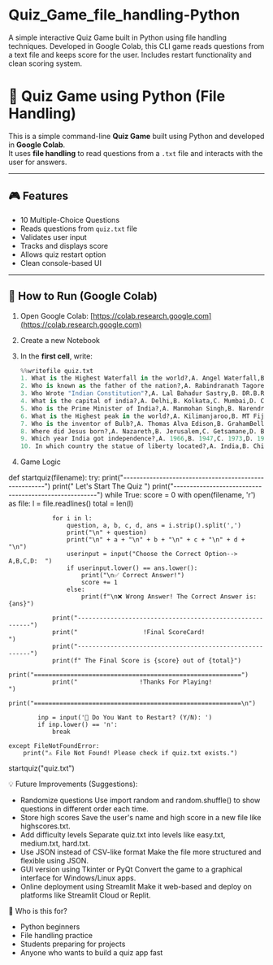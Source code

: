 # Quiz_Game_file_handling-Python
A simple interactive Quiz Game built in Python using file handling techniques. Developed in Google Colab, this CLI game reads questions from a text file and keeps score for the user. Includes restart functionality and clean scoring system.

# 🧠 Quiz Game using Python (File Handling)

This is a simple command-line **Quiz Game** built using Python and developed in **Google Colab**.  
It uses **file handling** to read questions from a `.txt` file and interacts with the user for answers.

---

## 🎮 Features

- 10 Multiple-Choice Questions
- Reads questions from `quiz.txt` file
- Validates user input
- Tracks and displays score
- Allows quiz restart option
- Clean console-based UI

---

## 🚀 How to Run (Google Colab)

1. Open Google Colab: [https://colab.research.google.com](https://colab.research.google.com)

2. Create a new Notebook

3. In the **first cell**, write:
   ```python
   %%writefile quiz.txt
   1. What is the Highest Waterfall in the world?,A. Angel Waterfall,B. Tarabu Falls,C. Jog Falls,D. Niagra Falls,A
   2. Who is known as the father of the nation?,A. Rabindranath Tagore,B. APJ Abdul Kalam,C. Mahatma Gandhi,D. Jawaharlal Nehru,C
   3. Who Wrote "Indian Constitution"?,A. Lal Bahadur Sastry,B. DR.B.R.Ambedkar,C. Sarvepalli RadhaKrishna,D. Bankim chandra Chattarge,B
   4. What is the capital of india?,A. Delhi,B. Kolkata,C. Mumbai,D. Chennai,A
   5. Who is the Prime Minister of India?,A. Manmohan Singh,B. Narendra Modi,C. Rahul Gandhi,D. Draupadi Murumur,B
   6. What is the Highest peak in the world?,A. Kilimanjaroo,B. MT Fiji,C. Mount Everest,D. MT Sinai,C
   7. Who is the inventor of Bulb?,A. Thomas Alva Edison,B. GrahamBell,C. Einsten,D. Darwin,A
   8. Where did Jesus born?,A. Nazareth,B. Jerusalem,C. Getsamane,D. Bethlehem,D
   9. Which year India got independence?,A. 1966,B. 1947,C. 1973,D. 1950,B 
   10. In which country the statue of liberty located?,A. India,B. China,C. USA,D. Japan,C

4. Game Logic

def startquiz(filename):
    try:
        print("------------------------------------------------------")
        print("               Let's Start The Quiz                   ")
        print("------------------------------------------------------")
        while True:
            score = 0
            with open(filename, 'r') as file:
                l = file.readlines()
                total = len(l)

                for i in l:
                    question, a, b, c, d, ans = i.strip().split(',')
                    print("\n" + question)
                    print("\n" + a + "\n" + b + "\n" + c + "\n" + d + "\n")
                    userinput = input("Choose the Correct Option--> A,B,C,D:  ")
                    if userinput.lower() == ans.lower():
                        print("\n✅ Correct Answer!")
                        score += 1
                    else:
                        print(f"\n❌ Wrong Answer! The Correct Answer is: {ans}")

                print("---------------------------------------------------------")
                print("                  !Final ScoreCard!                      ")
                print("---------------------------------------------------------")
                print(f" The Final Score is {score} out of {total}")
                print("=========================================================")
                print("                 !Thanks For Playing!                    ")
                print("=========================================================\n")

            inp = input('🔁 Do You Want to Restart? (Y/N): ')
            if inp.lower() == 'n':
                break

    except FileNotFoundError:
        print("⚠️ File Not Found! Please check if quiz.txt exists.")

startquiz("quiz.txt")


💡 Future Improvements (Suggestions):
- Randomize questions
  Use import random and random.shuffle() to show questions in different order each time.
- Store high scores
  Save the user's name and high score in a new file like highscores.txt.
- Add difficulty levels
  Separate quiz.txt into levels like easy.txt, medium.txt, hard.txt.
- Use JSON instead of CSV-like format
  Make the file more structured and flexible using JSON.
- GUI version using Tkinter or PyQt
  Convert the game to a graphical interface for Windows/Linux apps.
- Online deployment using Streamlit
  Make it web-based and deploy on platforms like Streamlit Cloud or Replit.

🧠 Who is this for?
- Python beginners
- File handling practice
- Students preparing for projects
- Anyone who wants to build a quiz app fast

